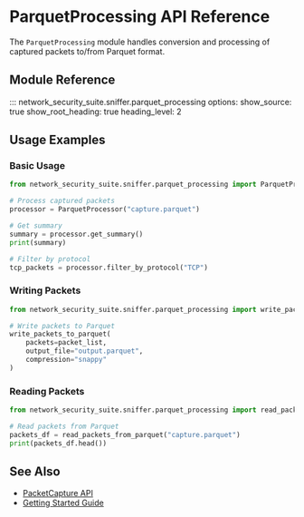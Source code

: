 # ParquetProcessing API Reference

The `ParquetProcessing` module handles conversion and processing of captured packets to/from Parquet format.

## Module Reference

::: network_security_suite.sniffer.parquet_processing
    options:
      show_source: true
      show_root_heading: true
      heading_level: 2

## Usage Examples

### Basic Usage

```python
from network_security_suite.sniffer.parquet_processing import ParquetProcessor

# Process captured packets
processor = ParquetProcessor("capture.parquet")

# Get summary
summary = processor.get_summary()
print(summary)

# Filter by protocol
tcp_packets = processor.filter_by_protocol("TCP")
```

### Writing Packets

```python
from network_security_suite.sniffer.parquet_processing import write_packets_to_parquet

# Write packets to Parquet
write_packets_to_parquet(
    packets=packet_list,
    output_file="output.parquet",
    compression="snappy"
)
```

### Reading Packets

```python
from network_security_suite.sniffer.parquet_processing import read_packets_from_parquet

# Read packets from Parquet
packets_df = read_packets_from_parquet("capture.parquet")
print(packets_df.head())
```

## See Also

- [PacketCapture API](packet-capture.md)
- [Getting Started Guide](../getting-started.md)
